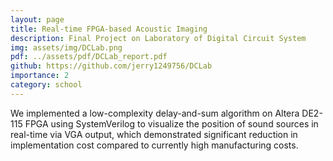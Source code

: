 ```yaml
---
layout: page
title: Real-time FPGA-based Acoustic Imaging
description: Final Project on Laboratory of Digital Circuit System
img: assets/img/DCLab.png
pdf: ../assets/pdf/DCLab_report.pdf
github: https://github.com/jerry1249756/DCLab
importance: 2
category: school
---
```


We implemented a low-complexity delay-and-sum algorithm on Altera DE2-115 FPGA using SystemVerilog to visualize the position of sound sources in real-time via VGA output, which demonstrated significant reduction in implementation cost compared to currently high manufacturing costs.

